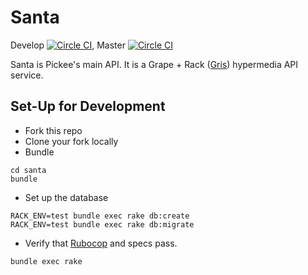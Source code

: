 Santa
====
Develop [![Circle CI](https://circleci.com/gh/takoman/santa/tree/develop.svg?style=svg&circle-token=1d346c8e80582ca19250f0ebc068e33ad89c0284)](https://circleci.com/gh/takoman/santa/tree/develop), Master [![Circle CI](https://circleci.com/gh/takoman/santa/tree/master.svg?style=svg&circle-token=1d346c8e80582ca19250f0ebc068e33ad89c0284)](https://circleci.com/gh/takoman/santa/tree/master)

Santa is Pickee's main API. It is a Grape + Rack ([Gris](http://github.com/artsy/gris)) hypermedia API service.

Set-Up for Development
---

- Fork this repo
- Clone your fork locally
- Bundle
```
cd santa
bundle
```
- Set up the database
```
RACK_ENV=test bundle exec rake db:create
RACK_ENV=test bundle exec rake db:migrate
```
- Verify that [Rubocop](https://github.com/bbatsov/rubocop) and specs pass.
```
bundle exec rake
```
